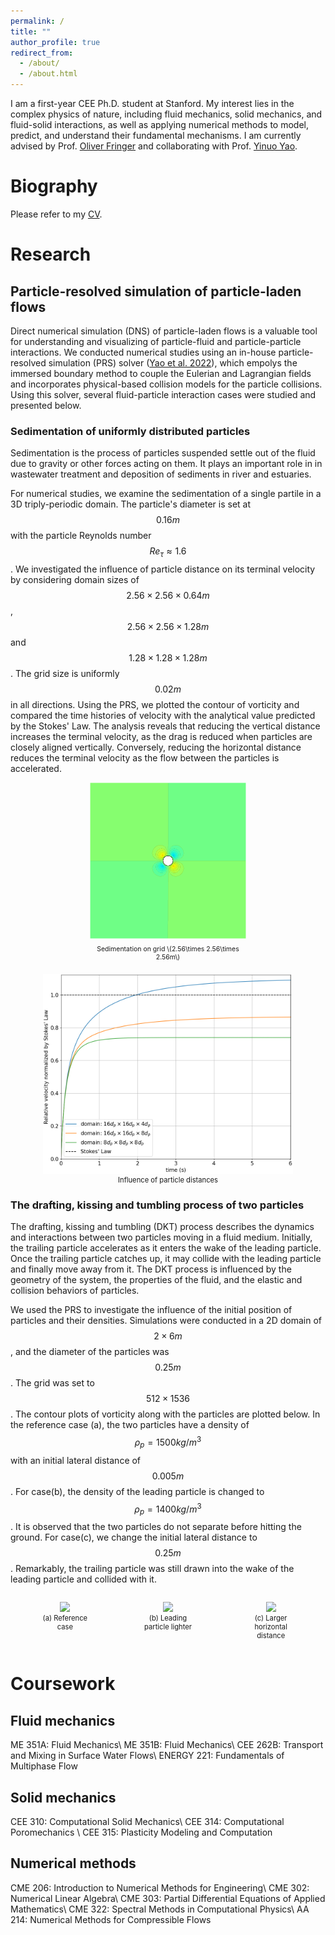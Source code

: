 ```yaml
---
permalink: /
title: ""
author_profile: true
redirect_from: 
  - /about/
  - /about.html
---
```


I am a first-year CEE Ph.D. student at Stanford. My interest lies in the complex physics of nature, including fluid mechanics, solid mechanics, and fluid-solid interactions, as well as applying numerical methods to model, predict, and understand their fundamental mechanisms. I am currently advised by Prof. [Oliver Fringer](https://web.stanford.edu/~fringer/) and collaborating with Prof. [Yinuo Yao](https://yao-mp-lab.github.io/).

# Biography
Please refer to my [CV](../files/CV.pdf).


# Research

## Particle-resolved simulation of particle-laden flows
Direct numerical simulation (DNS) of particle-laden flows is a valuable tool for understanding and visualizing of particle-fluid and particle-particle interactions. We conducted numerical studies using an in-house particle-resolved simulation (PRS) solver ([Yao et al. 2022](https://onlinelibrary.wiley.com/doi/abs/10.1002/fld.5128)), which empolys the immersed boundary method to couple the Eulerian and Lagrangian fields and incorporates physical-based collision models for the particle collisions. Using this solver, several fluid-particle interaction cases were studied and presented below.

### Sedimentation of uniformly distributed particles
Sedimentation is the process of particles suspended settle out of the fluid due to gravity or other forces acting on them. It plays an important role in in wastewater treatment and deposition of sediments in river and estuaries. 

For numerical studies, we examine the sedimentation of a single partile in a 3D triply-periodic domain. The particle's diameter is set at $$0.16m$$ with the particle Reynolds number $$ Re_{\tau} \approx 1.6$$. We investigated the influence of particle distance on its terminal velocity by considering domain sizes of $$ 2.56\times 2.56\times 0.64m$$, $$ 2.56\times 2.56\times 1.28m$$ and $$ 1.28\times 1.28\times 1.28m$$. The grid size is uniformly $$0.02m$$ in all directions. Using the PRS, we plotted the contour of vorticity and compared the time histories of velocity with the analytical value predicted by the Stokes' Law. The analysis reveals that reducing the vertical distance increases the terminal velocity, as the drag is reduced when particles are closely aligned vertically. Conversely, reducing the horizontal distance reduces the terminal velocity as the flow between the particles is accelerated.

<div align="center" style="justify-content: center; display: flex; flex-direction: column; align-items: center;">
  <figure style="margin: 0; width: 250px; text-align: center;">
    <img src="/images/nu0.1_X2.56_Z2.56.gif" width="250px" style="display: block; margin: auto;">
    <figcaption style="font-size: 0.75em; text-align: center; width: 100%; margin-top: 10px; margin-bottom: 20px;">Sedimentation on grid \(2.56\times 2.56\times 2.56m\)</figcaption>
  </figure>
</div>


<div align="center" style="justify-content: center; display: flex; flex-direction: column; align-items: center;">
  <figure style="margin: 0; width: 400px; text-align: center;">
    <img src="/images/stokes.png" width="400px">
    <figcaption style="font-size: 0.8em; text-align: center; width: 100%;; margin-bottom: 0px;">Influence of particle distances</figcaption>
  </figure>
</div>


### The drafting, kissing and tumbling process of two particles
The drafting, kissing and tumbling (DKT) process describes the dynamics and interactions between two particles moving in a fluid medium. Initially, the trailing particle accelerates as it enters the wake of the leading particle. Once the trailing particle catches up, it may collide with the leading particle and finally move away from it. The DKT process is influenced by the geometry of the system, the properties of the fluid, and the elastic and collision behaviors of particles. 

We used the PRS to investigate the influence of the initial position of particles and their densities. Simulations were conducted in a 2D domain of $$2 \times 6m$$, and the diameter of the particles was $$0.25m$$. The grid was set to $$512 \times 1536$$. The contour plots of vorticity along with the particles are plotted below. In the reference case (a), the two particles have a density of $$\rho_p = 1500kg/m^3 $$ with an initial lateral distance of $$0.005m$$. For case(b), the density of the leading particle is changed to $$\rho_p = 1400kg/m^3$$. It is observed that the two particles do not separate before hitting the ground. For case(c), we change the initial lateral distance to $$0.25m$$. Remarkably, the trailing particle was still drawn into the wake of the leading particle and collided with it.


<div align="center" style="display: flex; align-items: start; justify-content: center;">
  <figure style="margin-right: 30px; width: 150px; text-align: center;">
    <img src="/images/d0.005_rho2_1.5.gif" width="200">
    <figcaption style="font-size: 0.8em">(a) Reference case</figcaption>
  </figure>
  <figure style="margin-right: 30px; width: 150px; text-align: center;">
    <img src="/images/d0.005_rho2_1.4.gif" width="200">
    <figcaption style="font-size: 0.8em">(b) Leading particle lighter</figcaption>
  </figure>
  <figure style="width: 150px; text-align: center;">
    <img src="/images/d0.25_rho2_1.5.gif" width="200">
    <figcaption style="font-size: 0.8em">(c) Larger horizontal distance</figcaption>
  </figure>
</div>

<!-- ## Phase-field fracture modeling of quasi-incompressible anisotropic biological tissues -->




# Coursework
## Fluid mechanics
ME 351A: Fluid Mechanics\\
ME 351B: Fluid Mechanics\\
CEE 262B: Transport and Mixing in Surface Water Flows\\
ENERGY 221: Fundamentals of Multiphase Flow

## Solid mechanics
CEE 310: Computational Solid Mechanics\\
CEE 314: Computational Poromechanics \\
CEE 315: Plasticity Modeling and Computation

## Numerical methods
CME 206: Introduction to Numerical Methods for Engineering\\
CME 302: Numerical Linear Algebra\\
CME 303: Partial Differential Equations of Applied Mathematics\\
CME 322: Spectral Methods in Computational Physics\\
AA 214: Numerical Methods for Compressible Flows 

